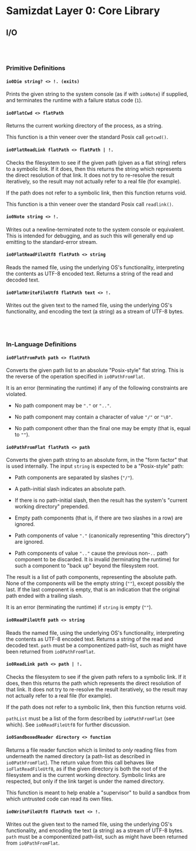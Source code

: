 Samizdat Layer 0: Core Library
==============================

I/O
---

<br><br>
### Primitive Definitions

#### `io0Die string? <> !. (exits)`

Prints the given string to the system console (as if with `io0Note`)
if supplied, and terminates the runtime with a failure status code (`1`).

#### `io0FlatCwd <> flatPath`

Returns the current working directory of the process, as a
string.

This function is a thin veneer over the standard Posix call `getcwd()`.

#### `io0FlatReadLink flatPath <> flatPath | !.`

Checks the filesystem to see if the given path (given as a flat string)
refers to a symbolic link. If it does, then this returns the string which
represents the direct resolution of that link. It does not try to re-resolve
the result iteratively, so the result may not actually refer to a
real file (for example).

If the path does not refer to a symbolic link, then this function returns
void.

This function is a thin veneer over the standard Posix call `readlink()`.

#### `io0Note string <> !.`

Writes out a newline-terminated note to the system console or equivalent.
This is intended for debugging, and as such this will generally end up
emitting to the standard-error stream.

#### `io0FlatReadFileUtf8 flatPath <> string`

Reads the named file, using the underlying OS's functionality,
interpreting the contents as UTF-8 encoded text. Returns a string
of the read and decoded text.

#### `io0FlatWriteFileUtf8 flatPath text <> !.`

Writes out the given text to the named file, using the underlying OS's
functionality, and encoding the text (a string) as a stream of UTF-8 bytes.


<br><br>
### In-Language Definitions

#### `io0FlatFromPath path <> flatPath`

Converts the given path list to an absolute "Posix-style" flat string.
This is the reverse of the operation specified in `io0PathFromFlat`.

It is an error (terminating the runtime) if any of the following
constraints are violated.

* No path component may be `"."` or `".."`.

* No path component may contain a character of value `"/"` or `"\0"`.

* No path component other than the final one may be empty (that is,
  equal to `""`).

#### `io0PathFromFlat flatPath <> path`

Converts the given path string to an absolute form, in the "form factor"
that is used internally. The input `string` is expected to be a
"Posix-style" path:

* Path components are separated by slashes (`"/"`).

* A path-initial slash indicates an absolute path.

* If there is no path-initial slash, then the result has the system's
  "current working directory" prepended.

* Empty path components (that is, if there are two slashes in a row)
  are ignored.

* Path components of value `"."` (canonically representing "this directory")
  are ignored.

* Path components of value `".."` cause the previous non-`..` path component
  to be discarded. It is invalid (terminating the runtime) for such a
  component to "back up" beyond the filesystem root.

The result is a list of path components, representing the absolute path.
None of the components will be the empty string (`""`), except possibly
the last. If the last component is empty, that is an indication that the
original path ended with a trailing slash.

It is an error (terminating the runtime) if `string` is empty (`""`).

#### `io0ReadFileUtf8 path <> string`

Reads the named file, using the underlying OS's functionality,
interpreting the contents as UTF-8 encoded text. Returns a string
of the read and decoded text. `path` must be a componentized path-list,
such as might have been returned from `io0PathFromFlat`.

#### `io0ReadLink path <> path | !.`

Checks the filesystem to see if the given path refers to a symbolic
link. If it does, then this returns the path which represents the
direct resolution of that link. It does not try to re-resolve
the result iteratively, so the result may not actually refer to a
real file (for example).

If the path does not refer to a symbolic link, then this function returns
void.

`pathList` must be a list of the form described by `io0PathFromFlat`
(see which). See `io0ReadFileUtf8` for further discussion.

#### `io0SandboxedReader directory <> function`

Returns a file reader function which is limited to *only* reading
files from underneath the named directory (a path-list as
described in `io0PathFromFlat`). The return value from this call
behaves like `ioFlatReadFileUtf8`, as if the given directory is both the
root of the filesystem and is the current working directory. Symbolic
links are respected, but only if the link target is under the named
directory.

This function is meant to help enable a "supervisor" to build a sandbox
from which untrusted code can read its own files.

#### `io0WriteFileUtf8 flatPath text <> !.`

Writes out the given text to the named file, using the underlying OS's
functionality, and encoding the text (a string) as a stream of UTF-8 bytes.
`path` must be a componentized path-list, such as might have been returned
from `io0PathFromFlat`.
